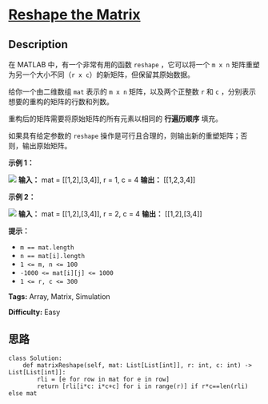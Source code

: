 # [Reshape the Matrix][title]

## Description

在 MATLAB 中，有一个非常有用的函数 `reshape` ，它可以将一个 `m x n` 矩阵重塑为另一个大小不同（`r x
c`）的新矩阵，但保留其原始数据。

给你一个由二维数组 `mat` 表示的 `m x n` 矩阵，以及两个正整数 `r` 和 `c` ，分别表示想要的重构的矩阵的行数和列数。

重构后的矩阵需要将原始矩阵的所有元素以相同的 **行遍历顺序** 填充。

如果具有给定参数的 `reshape` 操作是可行且合理的，则输出新的重塑矩阵；否则，输出原始矩阵。



**示例 1：**

![](https://assets.leetcode.com/uploads/2021/04/24/reshape1-grid.jpg)
            **输入：** mat = [[1,2],[3,4]], r = 1, c = 4    **输出：** [[1,2,3,4]]    

**示例 2：**

![](https://assets.leetcode.com/uploads/2021/04/24/reshape2-grid.jpg)
            **输入：** mat = [[1,2],[3,4]], r = 2, c = 4    **输出：** [[1,2],[3,4]]    



**提示：**

  * `m == mat.length`
  * `n == mat[i].length`
  * `1 <= m, n <= 100`
  * `-1000 <= mat[i][j] <= 1000`
  * `1 <= r, c <= 300`


**Tags:** Array, Matrix, Simulation

**Difficulty:** Easy

## 思路

``` python3
class Solution:
    def matrixReshape(self, mat: List[List[int]], r: int, c: int) -> List[List[int]]:
        rli = [e for row in mat for e in row]
        return [rli[i*c: i*c+c] for i in range(r)] if r*c==len(rli) else mat
```

[title]: https://leetcode-cn.com/problems/reshape-the-matrix
